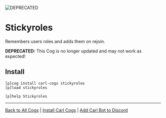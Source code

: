 ![DEPRECATED](https://img.shields.io/badge/tag-DEPRECATED-red?logo=git&logoColor=white)
# Stickyroles

Remembers users roles and adds them on rejoin.

**DEPRECATED:** This Cog is no longer updated and may not work as expected!

## Install

```text
[p]cog install carl-cogs stickyroles
[p]load stickyroles

[p]help Stickyroles
```

---
[Back to All Cogs](../README.md#public-cogs) |
[Install Carl Cogs](../README.md#installing) |
[Add Carl Bot to Discord](https://discord.com/oauth2/authorize?client_id=204384021352808450&scope=bot+applications.commands&permissions=8)